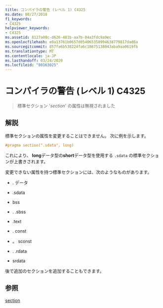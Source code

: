 ```yaml
---
title: コンパイラの警告 (レベル 1) C4325
ms.date: 08/27/2018
f1_keywords:
- C4325
helpviewer_keywords:
- C4325
ms.assetid: 8127a08c-d626-481b-aa7b-04a3fdc9a9ec
ms.openlocfilehash: e0a13761b0657d054065358994638779817dad6a
ms.sourcegitcommit: 857fa6b530224fa6c18675138043aba9aa0619fb
ms.translationtype: MT
ms.contentlocale: ja-JP
ms.lasthandoff: 03/24/2020
ms.locfileid: "80163025"
---
```

# <a name="compiler-warning-level-1-c4325"></a>コンパイラの警告 (レベル 1) C4325

> 標準セクション '*section*' の属性は無視されました

## <a name="remarks"></a>解説

標準セクションの属性を変更することはできません。 次に例を示します。

```cpp
#pragma section(".sdata", long)
```

これにより、 **long**データ型の**short**データ型を使用する `.sdata` の標準セクションが上書きされます。

変更できない属性を持つ標準セクションには、次のようなものがあります。

- . データ

- .sdata

- bss

- . .sbss

- .text

- . const

- 。 sconst

- . .rdata

- srdata

後で追加のセクションを追加することもできます。

## <a name="see-also"></a>参照

[section](../../preprocessor/section.md)
